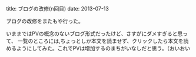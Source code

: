title: ブログの改修(n回目)
date: 2013-07-13

ブログの改修をまたもや行った。


いままではPVの概念のないブログ形式だったけど、さすがにダメすぎると思って、
一覧のところには,ちょっとしか本文を読ませず、クリックしたら本文を読めるようにしてみた。これでPVは増加するのまちがいなしだと思う。（おいおい




